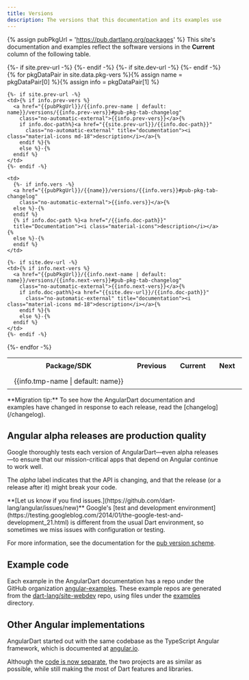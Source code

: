 ```yaml
---
title: Versions
description: The versions that this documentation and its examples use.
---
```

{% assign pubPkgUrl = 'https://pub.dartlang.org/packages' %}
This site's documentation and examples reflect the software versions in the
**Current** column of the following table.

<style>
#vers { width: max-content; }
#vers th, #vers td { padding: 8px 16px 8px 16px; }
#vers .material-icons { font-size: 17px; padding-left: 3pt; vertical-align: text-bottom; }
</style>
<table id="vers" class="table table-striped">
  <tr>
    <th>Package/SDK</th>
    {%- if site.prev-url -%} <th>Previous</th> {%- endif -%}
    <th>Current</th>
    {%- if site.dev-url -%} <th>Next</th> {%- endif -%}
  </tr>{%
  for pkgDataPair in site.data.pkg-vers %}{%
  assign name = pkgDataPair[0] %}{%
  assign info = pkgDataPair[1] %}
  <tr>
    <td>{{info.tmp-name | default: name}}</td>

    {%- if site.prev-url -%}
    <td>{% if info.prev-vers %}
      <a href="{{pubPkgUrl}}/{{info.prev-name | default: name}}/versions/{{info.prev-vers}}#pub-pkg-tab-changelog"
        class="no-automatic-external">{{info.prev-vers}}</a>{%
        if info.doc-path%}<a href="{{site.prev-url}}/{{info.doc-path}}"
          class="no-automatic-external" title="documentation"><i class="material-icons md-18">description</i></a>{%
        endif %}{%
        else %}-{%
      endif %}
    </td>
    {%- endif -%}

    <td>
      {%- if info.vers -%}
      <a href="{{pubPkgUrl}}/{{name}}/versions/{{info.vers}}#pub-pkg-tab-changelog"
        class="no-automatic-external">{{info.vers}}</a>{%
      else %}-{%
      endif %}
      {% if info.doc-path %}<a href="/{{info.doc-path}}"
      title="Documentation"><i class="material-icons">description</i></a>{%
      else %}-{%
      endif %}
    </td>

    {%- if site.dev-url -%}
    <td>{% if info.next-vers %}
      <a href="{{pubPkgUrl}}/{{info.next-name | default: name}}/versions/{{info.next-vers}}#pub-pkg-tab-changelog"
        class="no-automatic-external">{{info.next-vers}}</a>{%
        if info.doc-path%}<a href="{{site.dev-url}}/{{info.doc-path}}"
          class="no-automatic-external" title="documentation"><i class="material-icons md-18">description</i></a>{%
        endif %}{%
        else %}-{%
      endif %}
    </td>
    {%- endif -%}

  </tr>
  {%- endfor -%}
</table>

<aside class="alert alert-info" markdown="1">
**Migration tip:**
To see how the AngularDart documentation and examples have changed
in response to each release, read the [changelog](/changelog).
</aside>


## Angular alpha releases are production quality

Google thoroughly tests each version of AngularDart—even alpha releases—to
ensure that our mission-critical apps that depend on Angular continue to work well.

The _alpha_ label indicates that the API is changing,
and that the release (or a release after it) might break your code.

<aside class="alert alert-warning" markdown="1">
**[Let us know if you find issues.](https://github.com/dart-lang/angular/issues/new)**
Google's [test and development environment](https://testing.googleblog.com/2014/01/the-google-test-and-development_21.html)
is different from the usual Dart environment,
so sometimes we miss issues with configuration or testing.
</aside>

For more information, see the documentation for
the [pub version scheme]({{site.dartlang}}/tools/pub/versioning).

## Example code

Each example in the AngularDart documentation has a repo under the GitHub organization
[angular-examples]({{site.ghNgEx}}).
These example repos are generated from the [dart-lang/site-webdev]({{site.repo}}) repo,
using files under the [examples]({{site.repo}}/tree/{{site.branch}}/examples) directory.


## Other Angular implementations

AngularDart started out with the same codebase as the TypeScript Angular framework,
which is documented at [angular.io](https://angular.io).

Although the [code is now separate](http://news.dartlang.org/2016/07/angulardart-is-going-all-dart.html),
the two projects are as similar as possible,
while still making the most of Dart features and libraries.

